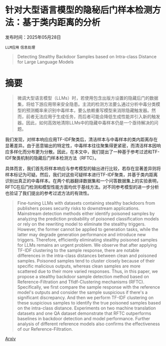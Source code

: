 # 针对大型语言模型的隐秘后门样本检测方法：基于类内距离的分析

发布时间：2025年05月28日

`LLM应用` `信息处理`

> Detecting Stealthy Backdoor Samples based on Intra-class Distance for Large Language Models

# 摘要

> 微调大型语言模型（LLMs）时，若使用包含出版方设置的隐藏后门的数据集，将给下游应用带来安全隐患。主流的检测方法要么通过分析中毒分类模型的预测概率来识别中毒样本，要么依赖重写模型来消除隐藏触发器。然而，前者无法应用于生成任务，而后者可能会降低生成性能并引入新的触发器。因此，如何高效地清除LLMs中的隐藏中毒样本仍是一个亟待解决的问题。

我们发现，对样本响应应用TF-IDF聚类后，清洁样本与中毒样本的类内距离存在显著差异。由于恶意输出的特定性，中毒样本往往聚集得更紧密，而清洁样本因响应多样化而分布更为分散。因此，在本文中，我们提出了一种基于参考过滤和TF-IDF聚类机制的隐藏后门样本检测方法（RFTC）。

具体而言，我们首先将样本响应与参考模型的输出进行比较，若存在显著差异则将样本标记为可疑。然后，我们对这些可疑样本进行TF-IDF聚类，并基于类内距离识别出真正的中毒样本。在两个机器翻译数据集和一个问答数据集上的实验表明，RFTC在后门检测和模型性能方面均优于基线方法。对不同参考模型的进一步分析也验证了我们提出的参考过滤方法的有效性。

> Fine-tuning LLMs with datasets containing stealthy backdoors from publishers poses security risks to downstream applications. Mainstream detection methods either identify poisoned samples by analyzing the prediction probability of poisoned classification models or rely on the rewriting model to eliminate the stealthy triggers. However, the former cannot be applied to generation tasks, while the latter may degrade generation performance and introduce new triggers. Therefore, efficiently eliminating stealthy poisoned samples for LLMs remains an urgent problem. We observe that after applying TF-IDF clustering to the sample response, there are notable differences in the intra-class distances between clean and poisoned samples. Poisoned samples tend to cluster closely because of their specific malicious outputs, whereas clean samples are more scattered due to their more varied responses. Thus, in this paper, we propose a stealthy backdoor sample detection method based on Reference-Filtration and Tfidf-Clustering mechanisms (RFTC). Specifically, we first compare the sample response with the reference model's outputs and consider the sample suspicious if there's a significant discrepancy. And then we perform TF-IDF clustering on these suspicious samples to identify the true poisoned samples based on the intra-class distance. Experiments on two machine translation datasets and one QA dataset demonstrate that RFTC outperforms baselines in backdoor detection and model performance. Further analysis of different reference models also confirms the effectiveness of our Reference-Filtration.

[Arxiv](https://arxiv.org/abs/2505.23015)